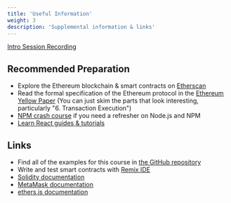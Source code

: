 ```yaml
---
title: 'Useful Information'
weight: 3
description: 'Supplemental information & links'
---
```


[Intro Session Recording](https://www.youtube.com/watch?v=xQorCd0y9Zg)

## Recommended Preparation

- Explore the Ethereum blockchain & smart contracts on [Etherscan](https://etherscan.io/)
- Read the formal specification of the Ethereum protocol in the [Ethereum Yellow Paper](https://ethereum.github.io/yellowpaper/paper.pdf) (You can just skim the parts that look interesting, particularly "6. Transaction Execution")
- [NPM crash course](https://www.freecodecamp.org/news/what-is-npm-a-node-package-manager-tutorial-for-beginners/) if you need a refresher on Node.js and NPM
- [Learn React guides & tutorials](https://reactjs.org/docs/getting-started.html#learn-react)

## Links

- Find all of the examples for this course in [the GitHub repository](https://github.com/bafnetwork/web3ttt/tree/main/examples)
- Write and test smart contracts with [Remix IDE](https://remix.ethereum.org/)
- [Solidity documentation](https://docs.soliditylang.org/)
- [MetaMask documentation](https://docs.metamask.io/)
- [ethers.js documentation](https://docs.ethers.io/v5/)
